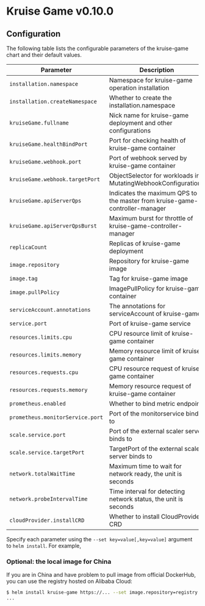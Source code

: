 # Kruise Game v0.10.0

## Configuration

The following table lists the configurable parameters of the kruise-game chart and their default values.

| Parameter                        | Description                                                                 | Default                          |
|----------------------------------|-----------------------------------------------------------------------------|----------------------------------|
| `installation.namespace`         | Namespace for kruise-game operation installation                            | `kruise-game-system`             |
| `installation.createNamespace`   | Whether to create the installation.namespace                                | `true`                           |
| `kruiseGame.fullname`            | Nick name for kruise-game deployment and other configurations               | `kruise-game-controller-manager` |
| `kruiseGame.healthBindPort`      | Port for checking health of kruise-game container                           | `8082`                           |
| `kruiseGame.webhook.port`        | Port of webhook served by kruise-game container                             | `443`                            |
| `kruiseGame.webhook.targetPort`  | ObjectSelector for workloads in MutatingWebhookConfigurations               | `9876`                           |
| `kruiseGame.apiServerQps`        | Indicates the maximum QPS to the master from kruise-game-controller-manager | `5`                              |
| `kruiseGame.apiServerQpsBurst`   | Maximum burst for throttle of kruise-game-controller-manager                | `10`                             |
| `replicaCount`                   | Replicas of kruise-game deployment                                          | `1`                              |
| `image.repository`               | Repository for kruise-game image                                            | `ccr.ccs.tencentyun.com/tke-market/kruise-game-manager` |
| `image.tag`                      | Tag for kruise-game image                                                   | `v0.10.0`                        |
| `image.pullPolicy`               | ImagePullPolicy for kruise-game container                                   | `Always`                         |
| `serviceAccount.annotations`     | The annotations for serviceAccount of kruise-game                           | ` `                              |
| `service.port`                   | Port of kruise-game service                                                 | `8443`                           |
| `resources.limits.cpu`           | CPU resource limit of kruise-game container                                 | `500m`                           |
| `resources.limits.memory`        | Memory resource limit of kruise-game container                              | `1Gi`                            |
| `resources.requests.cpu`         | CPU resource request of kruise-game container                               | `10m`                            |
| `resources.requests.memory`      | Memory resource request of kruise-game container                            | `64Mi`                           |
| `prometheus.enabled`             | Whether to bind metric endpoint                                             | `true`                           |
| `prometheus.monitorService.port` | Port of the monitorservice bind to                                          | `8080`                           |
| `scale.service.port`             | Port of the external scaler server binds to                                 | `6000`                           |
| `scale.service.targetPort`       | TargetPort of the external scaler server binds to                           | `6000`                           |
| `network.totalWaitTime`          | Maximum time to wait for network ready, the unit is seconds                 | `60`                             |
| `network.probeIntervalTime`      | Time interval for detecting network status, the unit is seconds             | `5`                              |
| `cloudProvider.installCRD`       | Whether to install CloudProvider CRD                                        | `true`                           |


Specify each parameter using the `--set key=value[,key=value]` argument to `helm install`. For example,

### Optional: the local image for China

If you are in China and have problem to pull image from official DockerHub, you can use the registry hosted on Alibaba Cloud:

```bash
$ helm install kruise-game https://... --set image.repository=registry.cn-hangzhou.aliyuncs.com/acs/kruise-game-manager
...
```

